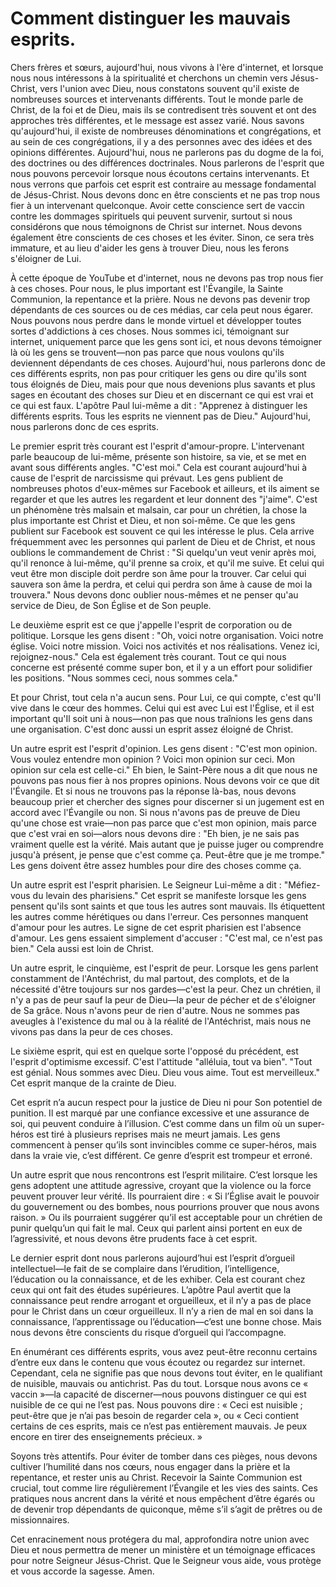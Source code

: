 # Comment distinguer les mauvais esprits.

Chers frères et sœurs, aujourd'hui, nous vivons à l'ère d'internet, et lorsque nous nous intéressons à la spiritualité et cherchons un chemin vers Jésus-Christ, vers l'union avec Dieu, nous constatons souvent qu'il existe de nombreuses sources et intervenants différents. Tout le monde parle de Christ, de la foi et de Dieu, mais ils se contredisent très souvent et ont des approches très différentes, et le message est assez varié. Nous savons qu'aujourd'hui, il existe de nombreuses dénominations et congrégations, et au sein de ces congrégations, il y a des personnes avec des idées et des opinions différentes. Aujourd'hui, nous ne parlerons pas du dogme de la foi, des doctrines ou des différences doctrinales. Nous parlerons de l'esprit que nous pouvons percevoir lorsque nous écoutons certains intervenants. Et nous verrons que parfois cet esprit est contraire au message fondamental de Jésus-Christ. Nous devons donc en être conscients et ne pas trop nous fier à un intervenant quelconque. Avoir cette conscience sert de vaccin contre les dommages spirituels qui peuvent survenir, surtout si nous considérons que nous témoignons de Christ sur internet. Nous devons également être conscients de ces choses et les éviter. Sinon, ce sera très immature, et au lieu d'aider les gens à trouver Dieu, nous les ferons s'éloigner de Lui.

À cette époque de YouTube et d'internet, nous ne devons pas trop nous fier à ces choses. Pour nous, le plus important est l'Évangile, la Sainte Communion, la repentance et la prière. Nous ne devons pas devenir trop dépendants de ces sources ou de ces médias, car cela peut nous égarer. Nous pouvons nous perdre dans le monde virtuel et développer toutes sortes d'addictions à ces choses. Nous sommes ici, témoignant sur internet, uniquement parce que les gens sont ici, et nous devons témoigner là où les gens se trouvent—non pas parce que nous voulons qu'ils deviennent dépendants de ces choses. Aujourd'hui, nous parlerons donc de ces différents esprits, non pas pour critiquer les gens ou dire qu'ils sont tous éloignés de Dieu, mais pour que nous devenions plus savants et plus sages en écoutant des choses sur Dieu et en discernant ce qui est vrai et ce qui est faux. L'apôtre Paul lui-même a dit : "Apprenez à distinguer les différents esprits. Tous les esprits ne viennent pas de Dieu." Aujourd'hui, nous parlerons donc de ces esprits.

Le premier esprit très courant est l'esprit d'amour-propre. L'intervenant parle beaucoup de lui-même, présente son histoire, sa vie, et se met en avant sous différents angles. "C'est moi." Cela est courant aujourd'hui à cause de l'esprit de narcissisme qui prévaut. Les gens publient de nombreuses photos d'eux-mêmes sur Facebook et ailleurs, et ils aiment se regarder et que les autres les regardent et leur donnent des "j'aime". C'est un phénomène très malsain et malsain, car pour un chrétien, la chose la plus importante est Christ et Dieu, et non soi-même. Ce que les gens publient sur Facebook est souvent ce qui les intéresse le plus. Cela arrive fréquemment avec les personnes qui parlent de Dieu et de Christ, et nous oublions le commandement de Christ : "Si quelqu'un veut venir après moi, qu'il renonce à lui-même, qu'il prenne sa croix, et qu'il me suive. Et celui qui veut être mon disciple doit perdre son âme pour la trouver. Car celui qui sauvera son âme la perdra, et celui qui perdra son âme à cause de moi la trouvera." Nous devons donc oublier nous-mêmes et ne penser qu'au service de Dieu, de Son Église et de Son peuple.

Le deuxième esprit est ce que j'appelle l'esprit de corporation ou de politique. Lorsque les gens disent : "Oh, voici notre organisation. Voici notre église. Voici notre mission. Voici nos activités et nos réalisations. Venez ici, rejoignez-nous." Cela est également très courant. Tout ce qui nous concerne est présenté comme super bon, et il y a un effort pour solidifier les positions. "Nous sommes ceci, nous sommes cela."

Et pour Christ, tout cela n'a aucun sens. Pour Lui, ce qui compte, c'est qu'Il vive dans le cœur des hommes. Celui qui est avec Lui est l'Église, et il est important qu'Il soit uni à nous—non pas que nous traînions les gens dans une organisation. C'est donc aussi un esprit assez éloigné de Christ.

Un autre esprit est l'esprit d'opinion. Les gens disent : "C'est mon opinion. Vous voulez entendre mon opinion ? Voici mon opinion sur ceci. Mon opinion sur cela est celle-ci." Eh bien, le Saint-Père nous a dit que nous ne pouvons pas nous fier à nos propres opinions. Nous devons voir ce que dit l'Évangile. Et si nous ne trouvons pas la réponse là-bas, nous devons beaucoup prier et chercher des signes pour discerner si un jugement est en accord avec l'Évangile ou non. Si nous n'avons pas de preuve de Dieu qu'une chose est vraie—non pas parce que c'est mon opinion, mais parce que c'est vrai en soi—alors nous devons dire : "Eh bien, je ne sais pas vraiment quelle est la vérité. Mais autant que je puisse juger ou comprendre jusqu'à présent, je pense que c'est comme ça. Peut-être que je me trompe." Les gens doivent être assez humbles pour dire des choses comme ça.

Un autre esprit est l'esprit pharisien. Le Seigneur Lui-même a dit : "Méfiez-vous du levain des pharisiens." Cet esprit se manifeste lorsque les gens pensent qu'ils sont saints et que tous les autres sont mauvais. Ils étiquettent les autres comme hérétiques ou dans l'erreur. Ces personnes manquent d'amour pour les autres. Le signe de cet esprit pharisien est l'absence d'amour. Les gens essaient simplement d'accuser : "C'est mal, ce n'est pas bien." Cela aussi est loin de Christ.

Un autre esprit, le cinquième, est l'esprit de peur. Lorsque les gens parlent constamment de l'Antéchrist, du mal partout, des complots, et de la nécessité d'être toujours sur nos gardes—c'est la peur. Chez un chrétien, il n'y a pas de peur sauf la peur de Dieu—la peur de pécher et de s'éloigner de Sa grâce. Nous n'avons peur de rien d'autre. Nous ne sommes pas aveugles à l'existence du mal ou à la réalité de l'Antéchrist, mais nous ne vivons pas dans la peur de ces choses.

Le sixième esprit, qui est en quelque sorte l'opposé du précédent, est l'esprit d'optimisme excessif. C'est l'attitude "alléluia, tout va bien". "Tout est génial. Nous sommes avec Dieu. Dieu vous aime. Tout est merveilleux." Cet esprit manque de la crainte de Dieu.

Cet esprit n’a aucun respect pour la justice de Dieu ni pour Son potentiel de punition. Il est marqué par une confiance excessive et une assurance de soi, qui peuvent conduire à l’illusion. C’est comme dans un film où un super-héros est tiré à plusieurs reprises mais ne meurt jamais. Les gens commencent à penser qu’ils sont invincibles comme ce super-héros, mais dans la vraie vie, c’est différent. Ce genre d’esprit est trompeur et erroné.

Un autre esprit que nous rencontrons est l’esprit militaire. C’est lorsque les gens adoptent une attitude agressive, croyant que la violence ou la force peuvent prouver leur vérité. Ils pourraient dire : « Si l’Église avait le pouvoir du gouvernement ou des bombes, nous pourrions prouver que nous avons raison. » Ou ils pourraient suggérer qu’il est acceptable pour un chrétien de punir quelqu’un qui fait le mal. Ceux qui parlent ainsi portent en eux de l’agressivité, et nous devons être prudents face à cet esprit.

Le dernier esprit dont nous parlerons aujourd’hui est l’esprit d’orgueil intellectuel—le fait de se complaire dans l’érudition, l’intelligence, l’éducation ou la connaissance, et de les exhiber. Cela est courant chez ceux qui ont fait des études supérieures. L’apôtre Paul avertit que la connaissance peut rendre arrogant et orgueilleux, et il n’y a pas de place pour le Christ dans un cœur orgueilleux. Il n’y a rien de mal en soi dans la connaissance, l’apprentissage ou l’éducation—c’est une bonne chose. Mais nous devons être conscients du risque d’orgueil qui l’accompagne.

En énumérant ces différents esprits, vous avez peut-être reconnu certains d’entre eux dans le contenu que vous écoutez ou regardez sur internet. Cependant, cela ne signifie pas que nous devons tout éviter, en le qualifiant de nuisible, mauvais ou antichrist. Pas du tout. Lorsque nous avons ce « vaccin »—la capacité de discerner—nous pouvons distinguer ce qui est nuisible de ce qui ne l’est pas. Nous pouvons dire : « Ceci est nuisible ; peut-être que je n’ai pas besoin de regarder cela », ou « Ceci contient certains de ces esprits, mais ce n’est pas entièrement mauvais. Je peux encore en tirer des enseignements précieux. »

Soyons très attentifs. Pour éviter de tomber dans ces pièges, nous devons cultiver l’humilité dans nos cœurs, nous engager dans la prière et la repentance, et rester unis au Christ. Recevoir la Sainte Communion est crucial, tout comme lire régulièrement l’Évangile et les vies des saints. Ces pratiques nous ancrent dans la vérité et nous empêchent d’être égarés ou de devenir trop dépendants de quiconque, même s’il s’agit de prêtres ou de missionnaires.

Cet enracinement nous protégera du mal, approfondira notre union avec Dieu et nous permettra de mener un ministère et un témoignage efficaces pour notre Seigneur Jésus-Christ. Que le Seigneur vous aide, vous protège et vous accorde la sagesse. Amen.

